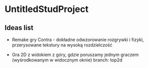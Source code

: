 # UntitledStudProject

## Ideas list

* Remake gry Contra - dokładne odwzorowanie rozgrywki i fizyki, przerysowane tekstury na wysoką rozdzielczość
  
* Gra 2D z widokiem z góry, gdzie poruszamy jednym graczem (wyśrodkowanym w widocznym oknie)
  branch: top2d
